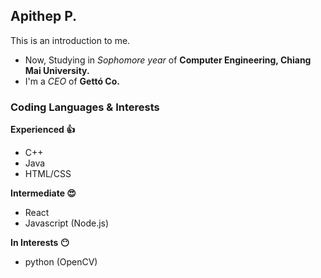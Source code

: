 ## Apithep P.
This is an introduction to me.

- Now, Studying in *Sophomore year* of **Computer Engineering, Chiang Mai University.**
- I'm a *CEO* of **Gettó Co.**

### Coding Languages & Interests
**Experienced :+1:**
- C++
- Java
- HTML/CSS

**Intermediate :heart_eyes:**
- React
- Javascript (Node.js)

**In Interests :no_mouth:**
- python (OpenCV)
